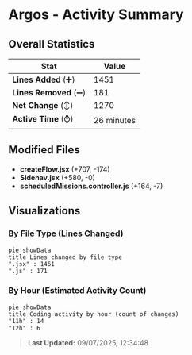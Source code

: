 # Argos - Activity Summary 

## Overall Statistics

| Stat                   | Value                                                             |
| ---------------------- | ----------------------------------------------------------------- |
| **Lines Added** (➕)   | 1451                                          |
| **Lines Removed** (➖) | 181                                        |
| **Net Change** (↕)    | 1270                |
| **Active Time** (⌚)   | 26 minutes |


## Modified Files
- **createFlow.jsx** (+707, -174)
- **Sidenav.jsx** (+580, -0)
- **scheduledMissions.controller.js** (+164, -7)

## Visualizations

### By File Type (Lines Changed)

```mermaid
pie showData
title Lines changed by file type
".jsx" : 1461
".js" : 171
```

### By Hour (Estimated Activity Count)

```mermaid
pie showData
title Coding activity by hour (count of changes)
"11h" : 14
"12h" : 6
```


> **Last Updated:** 09/07/2025, 12:34:48